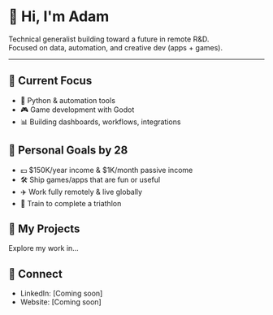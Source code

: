 # 👋 Hi, I'm Adam

Technical generalist building toward a future in remote R&D.  
Focused on data, automation, and creative dev (apps + games).

---

## 🧠 Current Focus
- 🧰 Python & automation tools
- 🎮 Game development with Godot
- 📊 Building dashboards, workflows, integrations

## 🎯 Personal Goals by 28
- 💵 $150K/year income & $1K/month passive income
- 🛠️ Ship games/apps that are fun or useful
- ✈️ Work fully remotely & live globally
- 💪 Train to complete a triathlon

## 📂 My Projects
Explore my work in...

## 🔗 Connect
- LinkedIn: [Coming soon]
- Website: [Coming soon]
